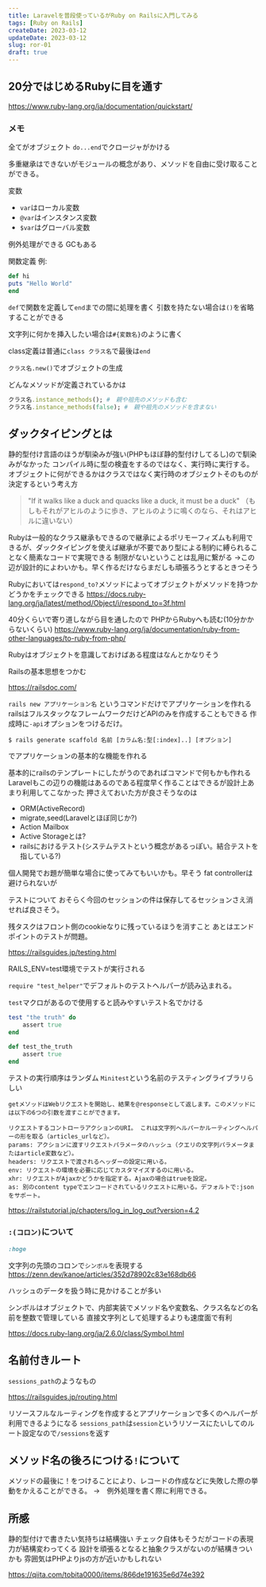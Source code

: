 ```yaml
---
title: Laravelを普段使っているがRuby on Railsに入門してみる
tags: [Ruby on Rails]
createDate: 2023-03-12
updateDate: 2023-03-12
slug: ror-01
draft: true
---
```


## 20分ではじめるRubyに目を通す

<https://www.ruby-lang.org/ja/documentation/quickstart/>

### メモ

全てがオブジェクト
`do...end`でクロージャがかける

多重継承はできないがモジュールの概念があり、メソッドを自由に受け取ることができる。

変数
- `var`はローカル変数
- `@var`はインスタンス変数
- `$var`はグローバル変数

例外処理ができる
GCもある

関数定義
例:

```ruby
def hi
puts "Hello World"
end
```
`def`で関数を定義して`end`までの間に処理を書く
引数を持たない場合は`()`を省略することができる

文字列に何かを挿入したい場合は`#{変数名}`のように書く

class定義は普通に`class クラス名`で最後は`end`

`クラス名.new()`でオブジェクトの生成

どんなメソッドが定義されているかは

```ruby
クラス名.instance_methods(); #　親や祖先のメソッドも含む
クラス名.instance_methods(false); #　親や祖先のメソッドを含まない
```


## ダックタイピングとは

静的型付け言語のほうが馴染みが強い(PHPもほぼ静的型付けしてるし)ので馴染みがなかった
コンパイル時に型の検査をするのではなく、実行時に実行する。
オブジェクトに何ができるかはクラスではなく実行時のオブジェクトそのものが決定するという考え方


>"If it walks like a duck and quacks like a duck, it must be a duck"
>（もしもそれがアヒルのように歩き、アヒルのように鳴くのなら、それはアヒルに違いない）

Rubyは一般的なクラス継承もできるので継承によるポリモーフィズムも利用できるが、ダックタイピングを使えば継承が不要であり型による制約に縛られることなく簡素なコードで実現できる
制限がないということは乱用に繋がる
->この辺が設計的によわいかも。早く作るだけならまだしも頑張ろうとするときつそう

Rubyにおいては`respond_to?`メソッドによってオブジェクトがメソッドを持つかどうかをチェックできる
https://docs.ruby-lang.org/ja/latest/method/Object/i/respond_to=3f.html


40分くらいで寄り道しながら目を通したので
PHPからRubyへも読む(10分かからないくらい)
https://www.ruby-lang.org/ja/documentation/ruby-from-other-languages/to-ruby-from-php/

Rubyはオブジェクトを意識しておけばある程度はなんとかなりそう

Railsの基本思想をつかむ

https://railsdoc.com/

`rails new アプリケーション名`
というコマンドだけでアプリケーションを作れる
railsはフルスタックなフレームワークだけどAPIのみを作成することもできる
作成時に`-api`オプションをつけるだけ。

```
$ rails generate scaffold 名前 [カラム名:型[:index]..] [オプション]
```

でアプリケーションの基本的な機能を作れる


基本的にrailsのテンプレートにしたがうのであればコマンドで何もかも作れる
Laravelもこの辺りの機能はあるのである程度早く作ることはできるが設計上あまり利用してこなかった
押さえておいた方が良さそうなのは

- ORM(ActiveRecord)
- migrate,seed(Laravelとほぼ同じか?)
- Action Mailbox
- Active Storageとは?
- railsにおけるテスト(システムテストという概念があるっぽい。結合テストを指している?)

個人開発でお題が簡単な場合に使ってみてもいいかも。早そう
fat controllerは避けられないが

テストについて
おそらく今回のセッションの件は保存してるセッションさえ消せれば良さそう。

残タスクはフロント側のcookieなりに残っているほうを消すこと
あとはエンドポイントのテストが問題。

https://railsguides.jp/testing.html

RAILS_ENV=test環境でテストが実行される

`require "test_helper"`でデフォルトのテストヘルパーが読み込まれる。

`test`マクロがあるので使用すると読みやすいテスト名でかける

```ruby
test "the truth" do
    assert true
end
```

```ruby
def test_the_truth
    assert true
end
```

テストの実行順序はランダム
`Minitest`という名前のテスティングライブラリらしい

```
getメソッドはWebリクエストを開始し、結果を@responseとして返します。このメソッドには以下の6つの引数を渡すことができます。

リクエストするコントローラアクションのURI。 これは文字列ヘルパーかルーティングヘルパーの形を取る（articles_urlなど）。
params: アクションに渡すリクエストパラメータのハッシュ（クエリの文字列パラメータまたはarticle変数など）。
headers: リクエストで渡されるヘッダーの設定に用いる。
env: リクエストの環境を必要に応じてカスタマイズするのに用いる。
xhr: リクエストがAjaxかどうかを指定する。Ajaxの場合はtrueを設定。
as: 別のcontent typeでエンコードされているリクエストに用いる。デフォルトで:jsonをサポート。
```

https://railstutorial.jp/chapters/log_in_log_out?version=4.2

### `:(コロン)`について

```ruby
:hoge
```
文字列の先頭のコロンで`シンボル`を表現する   
<https://zenn.dev/kanoe/articles/352d78902c83e168db66>

ハッシュのデータを扱う時に見かけることが多い

シンボルはオブジェクトで、内部実装でメソッド名や変数名、クラス名などの名前を整数で管理している
直接文字列として処理するよりも速度面で有利

https://docs.ruby-lang.org/ja/2.6.0/class/Symbol.html


## 名前付きルート

`sessions_path`のようなもの

https://railsguides.jp/routing.html

リソースフルなルーティングを作成するとアプリケーションで多くのヘルパーが利用できるようになる
`sessions_path`は`session`というリソースにたいしてのルート設定なので`/sessions`を返す

## メソッド名の後ろにつける`!`について
メソッドの最後に！をつけることにより、レコードの作成などに失敗した際の挙動をかえることができる。 →　例外処理を書く際に利用できる。

## 所感

静的型付けで書きたい気持ちは結構強い
チェック自体もそうだがコードの表現力が結構変わってくる
設計を頑張るとなると抽象クラスがないのが結構きついかも
雰囲気はPHPよりjsの方が近いかもしれない



https://qiita.com/tobita0000/items/866de191635e6d74e392